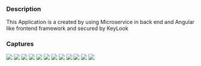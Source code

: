 <h3>Description</h3>
This Application is a created by using Microservice in back end and Angular like frontend framework and secured by KeyLook

<h3>Captures</h3>
<img src="screens/cap1.png">
<img src="screens/cap2.png">
<img src="screens/cap3.png">
<img src="screens/cap4.png">
<img src="screens/cap5.png">
<img src="screens/cap6.png">
<img src="screens/cap7.png">
<img src="screens/cap8.png">
<img src="screens/cap9.png">
<img src="screens/cap10.png">
<img src="screens/cap11.png">
<img src="screens/cap12.png">